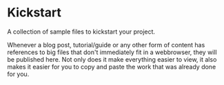# Kickstart
A collection of sample files to kickstart your project.

Whenever a blog post, tutorial/guide or any other form of content has references to big files that don't immediately fit in a webbrowser, they will be published here. Not only does it make everything easier to view, it also makes it easier for you to copy and paste the work that was already done for you.

